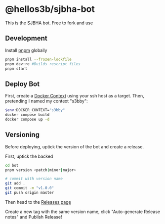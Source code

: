 # @hellos3b/sjbha-bot

This is the SJBHA bot. Free to fork and use

## Development

Install [pnpm](https://pnpm.io/) globally

```sh
pnpm install --frozen-lockfile
pnpm dev:re #Builds rescript files
pnpm start
```

## Deploy Bot

First, create a [Docker Context](https://docs.docker.com/engine/context/working-with-contexts/) using your ssh host as a target. Then, pretending I named my context "s3bby":

```sh
$env:DOCKER_CONTEXT="s3bby"
docker compose build
docker compose up -d
```

## Versioning

Before deploying, uptick the version of the bot and create a release.

First, uptick the backed 

```sh
cd bot
pnpm version <patch|minor|major>

# commit with version name
git add .
git commit -m "v1.0.0"
git push origin master
```

Then head to the [Releases page](https://github.com/hellos3b/sjbha-bot/releases) 

Create a new tag with the same version name, click "Auto-generate Release notes" and Publish Release!